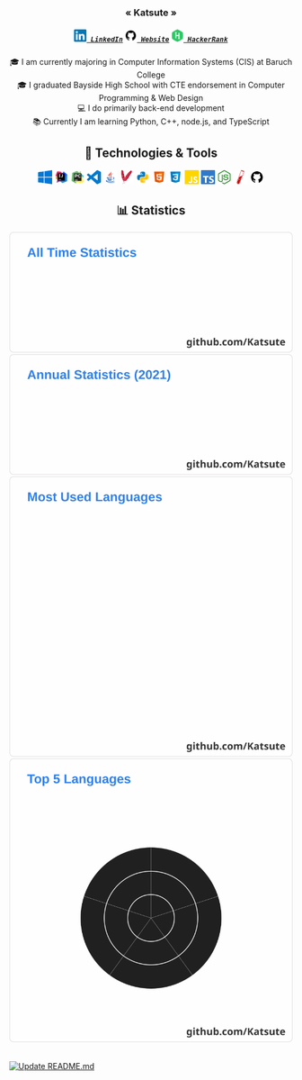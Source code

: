 
<h3 align="center">« Katsute »</h2>

<h5 align="center">
    <code><a href="https://www.linkedin.com/in/keith-chiu" title="LinkedIn Profile"><img width="22" src="https://github.com/Katsute/Katsute/blob/main/icons/linkedin.svg"> LinkedIn</a></code>
    <code><a href="https://katsute.kttdevelopment.com/" title="Website"><img width="22" src="https://github.com/Katsute/Katsute/blob/main/icons/github.svg"> Website</a></code>
    <code><a href="https://www.hackerrank.com/Katsute" title="HackerRank"><img width="22" src="https://github.com/Katsute/Katsute/blob/main/icons/hackerrank.svg"> HackerRank</a></code>
</h5>

<p align="center">
    🎓 I am currently majoring in Computer Information Systems (CIS) at Baruch College
    <br>
    🎓 I graduated Bayside High School with CTE endorsement in Computer Programming & Web Design
    <br>
    💻 I do primarily back-end development
    <br>
    📚 Currently I am learning Python, C++, node.js, and TypeScript
</p>

<h2 align="center">🔧 Technologies & Tools</h2>

<p align="center">
    <code><img title="Windows" height="25" src="https://github.com/Katsute/Katsute/blob/main/icons/windows.svg"></code>
    <code><img title="IntelliJ IDEA" height="25" src="https://github.com/Katsute/Katsute/blob/main/icons/intellijidea.svg"></code>
    <code><img title="PyCharm" height="25" src="https://github.com/Katsute/Katsute/blob/main/icons/pycharm.svg"></code>
    <code><img title="Visual Studio Code" height="25" src="https://github.com/Katsute/Katsute/blob/main/icons/visualstudiocode.svg"></code>
    <code><img title="Java" height="25" src="https://github.com/Katsute/Katsute/blob/main/icons/java.svg"></code>
    <code><img title="Maven" height="25" src="https://github.com/Katsute/Katsute/blob/main/icons/apachemaven.svg"></code>
    <code><img title="Python" height="25" src="https://github.com/Katsute/Katsute/blob/main/icons/python.svg"></code>
    <code><img title="HTML" height="25" src="https://github.com/Katsute/Katsute/blob/main/icons/html5.svg"></code>
    <code><img title="CSS" height="25" src="https://github.com/Katsute/Katsute/blob/main/icons/css3.svg"></code>
    <code><img title="JavaScript" height="25" src="https://github.com/Katsute/Katsute/blob/main/icons/javascript.svg"></code>
    <code><img title="TypeScript" height="25" src="https://github.com/Katsute/Katsute/blob/main/icons/typescript.svg"></code>
    <code><img title="Node.js" height="25" src="https://github.com/Katsute/Katsute/blob/main/icons/nodejs.svg"></code>
    <code><img title="Jekyll" height="25" src="https://github.com/Katsute/Katsute/blob/main/icons/jekyll.svg"></code>
    <code><img title="GitHub" height="25" src="https://github.com/Katsute/Katsute/blob/main/icons/github.svg"></code>
</p>

<h2 align="center">📊 Statistics</h2>

<div align="center">
    <a href="https://github.com/Katsute/">
        <img src="https://github.com/Katsute/Katsute/blob/main/generated/statistics.svg">
    </a>
    <a href="https://github.com/Katsute/">
        <img src="https://github.com/Katsute/Katsute/blob/main/generated/statistics_annual.svg">
    </a>
    <a href="https://github.com/Katsute/">
        <img src="https://github.com/Katsute/Katsute/blob/main/generated/languages.svg">
    </a>
    <a href="https://github.com/Katsute/">
        <img src="https://github.com/Katsute/Katsute/blob/main/generated/languages_coverage.svg">
    </a>
</div>
<br>

[![Update README.md](https://github.com/Katsute/Katsute/workflows/Update%20README.md/badge.svg)](https://github.com/Katsute/Katsute/actions/workflows/update_readme.yml)
